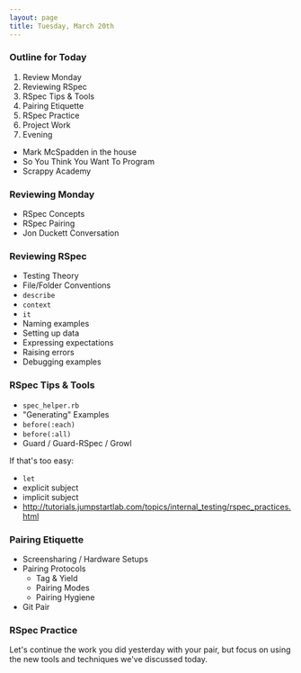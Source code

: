 ```yaml
---
layout: page
title: Tuesday, March 20th
---
```


### Outline for Today

1. Review Monday
2. Reviewing RSpec
3. RSpec Tips & Tools
4. Pairing Etiquette
5. RSpec Practice
6. Project Work
7. Evening
  * Mark McSpadden in the house
  * So You Think You Want To Program
  * Scrappy Academy

### Reviewing Monday

* RSpec Concepts
* RSpec Pairing
* Jon Duckett Conversation

### Reviewing RSpec

* Testing Theory
* File/Folder Conventions
* `describe`
* `context`
* `it`
* Naming examples
* Setting up data
* Expressing expectations
* Raising errors
* Debugging examples

### RSpec Tips & Tools

* `spec_helper.rb`
* "Generating" Examples
* `before(:each)`
* `before(:all)`
* Guard / Guard-RSpec / Growl

If that's too easy:

* `let`
* explicit subject
* implicit subject
* http://tutorials.jumpstartlab.com/topics/internal_testing/rspec_practices.html

### Pairing Etiquette

* Screensharing / Hardware Setups
* Pairing Protocols
  * Tag & Yield
  * Pairing Modes
  * Pairing Hygiene
* Git Pair

### RSpec Practice

Let's continue the work you did yesterday with your pair, but focus on using the new tools and techniques we've discussed today.